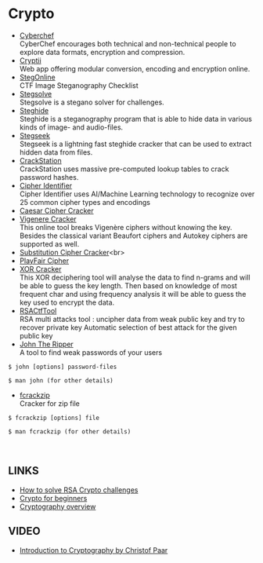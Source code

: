 # Crypto 

- [Cyberchef](https://gchq.github.io/CyberChef)<br>
CyberChef encourages both technical and non-technical people to explore data formats, encryption and compression.<br>
- [Cryptii](https://cryptii.com/)<br>
Web app offering modular conversion, encoding and encryption online.<br>
- [StegOnline](https://stegonline.georgeom.net/)<br>
CTF Image Steganography Checklist <br>
- [Stegsolve](https://www.aldeid.com/wiki/Stegsolve)<br>
Stegsolve is a stegano solver for challenges.<br>
- [Steghide](http://steghide.sourceforge.net/)<br>
Steghide is a steganography program that is able to hide data in various kinds of image- and audio-files.<br>
- [Stegseek](https://github.com/RickdeJager/stegseek)<br>
Stegseek is a lightning fast steghide cracker that can be used to extract hidden data from files.<br>
- [CrackStation](https://crackstation.net/)<br>
CrackStation uses massive pre-computed lookup tables to crack password hashes.<br>
- [Cipher Identifier](https://www.boxentriq.com/code-breaking/cipher-identifier)<br>
Cipher Identifier uses AI/Machine Learning technology to recognize over 25 common cipher types and encodings
- [Caesar Cipher Cracker](https://www.nayuki.io/page/automatic-caesar-cipher-breaker-javascript)<br>
- [Vigenere Cracker](https://www.guballa.de/vigenere-solver)<br>
This online tool breaks Vigenère ciphers without knowing the key. Besides the classical variant Beaufort ciphers and Autokey ciphers are supported as well.<br>
- [Substitution Cipher Cracker](https://planetcalc.com/8047/#:~:text=In%20cryptography%2C%20a%20substitution%20cipher%20is%20a%20method,letters%2C%20mixtures%20of%20the%20above%2C%20and%20so%20forth.)<br>
- [PlayFair Cipher](https://www.boxentriq.com/code-breaking/playfair-cipher)<br>
- [XOR Cracker](https://wiremask.eu/tools/xor-cracker/)<br>
This XOR deciphering tool will analyse the data to find n-grams and will be able to guess the key length.
Then based on knowledge of most frequent char and using frequency analysis it will be able to guess the key used to encrypt the data. <br>
- [RSACtfTool](https://github.com/Ganapati/RsaCtfTool) <br>
RSA multi attacks tool : uncipher data from weak public key and try to recover private key Automatic selection of best attack for the given public key <br>
- [John The Ripper](https://tools.kali.org/password-attacks/john) <br>
A tool to find weak passwords of your users <br>
```
$ john [options] password-files

$ man john (for other details)
```
- [fcrackzip](https://www.kali.org/tools/fcrackzip/) <br>
Cracker for zip file <br>
```
$ fcrackzip [options] file

$ man fcrackzip (for other details)
```
<br>

## LINKS

- [How to solve RSA Crypto challenges](https://www.amazingtricks.in/how-to-solve-rsa-crypto-challenges-in-ctfs/)
- [Crypto for beginners](https://charcharbinks.com/post/ctf_crypto_for_beginners/)
- [Cryptography overview](https://ctf101.org/cryptography/overview/)

## VIDEO
- [Introduction to Cryptography by Christof Paar](https://www.youtube.com/channel/UC1usFRN4LCMcfIV7UjHNuQg)
